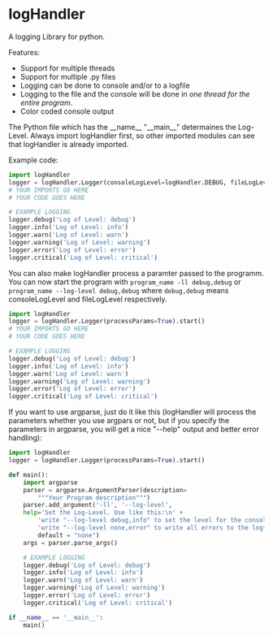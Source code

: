 # logHandler

A logging Library for python.

Features:
- Support for multiple threads
- Support for multiple .py files
- Logging can be done to console and/or to a logfile
- Logging to the file and the console will be done in *one thread for the entire program*.
- Color coded console output


The Python file which has the \_\_name\_\_ "\_\_main\_\_" determaines the Log-Level.
Always import logHandler first, so other imported modules can see that logHandler is already imported.

Example code:

```python
import logHandler
logger = logHandler.Logger(consoleLogLevel=logHandler.DEBUG, fileLogLevel=logHandler.ERROR).start()
# YOUR IMPORTS GO HERE
# YOUR CODE GOES HERE

# EXAMPLE LOGGING
logger.debug('Log of Level: debug')
logger.info('Log of Level: info')
logger.warn('Log of Level: warn')
logger.warning('Log of Level: warning')
logger.error('Log of Level: error')
logger.critical('Log of Level: critical')
``` 

You can also make logHandler process a paramter passed to the programm.
You can now start the program with `program_name -ll debug,debug` or `program_name --log-level debug,debug`
where `debug,debug` means consoleLogLevel and fileLogLevel respectively.

```python
import logHandler
logger = logHandler.Logger(processParams=True).start()
# YOUR IMPORTS GO HERE
# YOUR CODE GOES HERE

# EXAMPLE LOGGING
logger.debug('Log of Level: debug')
logger.info('Log of Level: info')
logger.warn('Log of Level: warn')
logger.warning('Log of Level: warning')
logger.error('Log of Level: error')
logger.critical('Log of Level: critical')
``` 

If you want to use argparse, just do it like this (logHandler will process the parameters whether you use argpars or not, but
if you specify the parameters in argparse, you will get a nice "--help" output and better error handling):


```python
import logHandler
logger = logHandler.Logger(processParams=True).start()

def main():
	import argparse
	parser = argparse.ArgumentParser(description=
		"""Your Program description""")
	parser.add_argument('-ll', '--log-level',
	help='Set the Log-Level. Use like this:\n' + 
		'write "--log-level debug,info" to set the level for the console at debug and for the logfile at info\n' +
		'write "--log-level none,error" to write all errors to the logfile and not write to the console',
		default = "none")
	args = parser.parse_args()

	# EXAMPLE LOGGING
	logger.debug('Log of Level: debug')
	logger.info('Log of Level: info')
	logger.warn('Log of Level: warn')
	logger.warning('Log of Level: warning')
	logger.error('Log of Level: error')
	logger.critical('Log of Level: critical')

if __name__ == '__main__':
	main()
``` 
